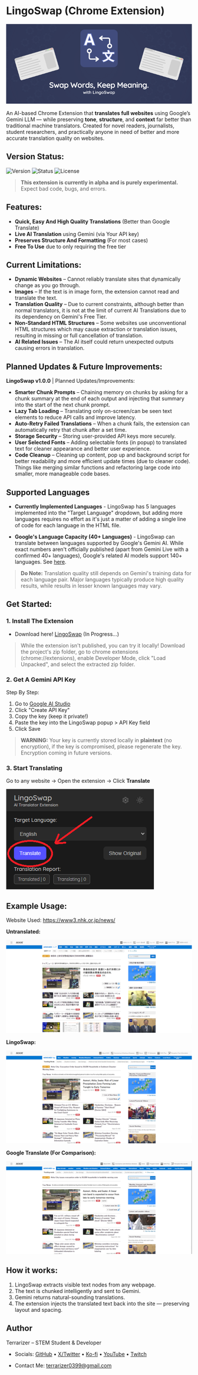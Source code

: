 # LingoSwap (Chrome Extension)

<div style="text-align: center;">
  <img src="Assets/Images/READMEimages/LingoSwapBanner.png" alt="LingoSwapBanner" width="600"/>
</div>

An AI-based Chrome Extension that **translates full websites** using Google’s Gemini LLM — while preserving **tone**, **structure**, and **context** far better than traditional machine translators. Created for novel readers, journalists, student researchers, and practically anyone in need of better and more accurate translation quality on websites.

## Version Status:

![Version](https://img.shields.io/badge/version-v0.5.9-orange) ![Status](https://img.shields.io/badge/status-alpha-red) ![License](https://img.shields.io/badge/license-MIT-blue)

> **This extension is currently in alpha and is purely experimental.** Expect bad code, bugs, and errors.

## Features:

- **Quick, Easy And High Quality Translations** (Better than Google Translate)
- **Live AI Translation** using Gemini (via Your API key)
- **Preserves Structure And Formatting** (For most cases)
- **Free To Use** due to only requiring the free tier

## Current Limitations:

- **Dynamic Websites** – Cannot reliably translate sites that dynamically change as you go through.
- **Images** – If the text is in image form, the extension cannot read and translate the text.
- **Translation Quality** – Due to current constraints, although better than normal translators, it is not at the limit of current AI Translations due to its dependency on Gemini's Free Tier.
- **Non-Standard HTML Structures** – Some websites use unconventional HTML structures which may cause extraction or translation issues, resulting in missing or full cancellation of translation.
- **AI Related Issues** – The AI itself could return unexpected outputs causing errors in translation.

## Planned Updates & Future Improvements:

**LingoSwap v1.0.0** | Planned Updates/Improvements:

- **Smarter Chunk Prompts** – Chaining memory on chunks by asking for a chunk summary at the end of each output and injecting that summary into the start of the next chunk prompt.
- **Lazy Tab Loading** – Translating only on-screen/can be seen text elements to reduce API calls and improve latency.
- **Auto-Retry Failed Translations** – When a chunk fails, the extension can automatically retry that chunk after a set time.
- **Storage Security** – Storing user-provided API keys more securely.
- **User Selected Fonts** – Adding selectable fonts (in popup) to translated text for cleaner appearance and better user experience.
- **Code Cleanup** – Cleaning up content, pop up and background script for better readability and more efficient update times (due to cleaner code). Things like merging similar functions and refactoring large code into smaller, more manageable code bases.

## Supported Languages

- **Currently Implemented Languages** - LingoSwap has 5 languages implemented into the "Target Language" dropdown, but adding more languages requires no effort as it's just a matter of adding a single line of code for each language in the HTML file.

- **Google's Language Capacity (40+ Languages)** - LingoSwap can translate between languages supported by Google's Gemini AI. While exact numbers aren't officially published (apart from Gemini Live with a confirmed 40+ languages), Google's related AI models support 140+ languages. See [here](https://cloud.google.com/vertex-ai/generative-ai/docs/models).

> **Do Note:** Translation quality still depends on Gemini's training data for each language pair. Major languages typically produce high quality results, while results in lesser known languages may vary.

## Get Started:

### 1. Install The Extension
- Download here! [LingoSwap](nolinkyet) (In Progress...) <!-- need a link for this bruh -->

> While the extension isn't published, you can try it locally! Download the project's zip folder, go to chrome extensions (chrome://extensions), enable Developer Mode, click "Load Unpacked", and select the extracted zip folder.

### 2. Get A Gemini API Key
Step By Step:
1. Go to [Google AI Studio](https://aistudio.google.com/app/apikey) 
2. Click "Create API Key"
3. Copy the key (keep it private!)
4. Paste the key into the LingoSwap popup > API Key field
5. Click Save
> **WARNING:** Your key is currently stored locally in **plaintext** (no encryption), if the key is compromised, please regenerate the key. Encryption coming in future versions.

### 3. Start Translating  
Go to any website → Open the extension → Click **Translate**

![LingoSwap Popup](Assets/Images/READMEimages/popup2.PNG)

## Example Usage:

Website Used: https://www3.nhk.or.jp/news/

**Untranslated:**

![Untranslated Site](Assets/Images/READMEimages/NHK-Original.png)

**LingoSwap:**

![LingoSwap Translation](Assets/Images/READMEimages/NHK-LingoSwap.png)

**Google Translate (For Comparison):**

![Google Translate](Assets/Images/READMEimages/NHK-GoogleTranslate.png)

## How it works:
1. LingoSwap extracts visible text nodes from any webpage.
2. The text is chunked intelligently and sent to Gemini.
3. Gemini returns natural-sounding translations.
4. The extension injects the translated text back into the site — preserving layout and spacing.

## Author
Terrarizer – STEM Student & Developer

- Socials: [GitHub](https://github.com/Terrarizer03) • [X/Twitter](https://x.com/Terrarizer_) • [Ko-fi](https://ko-fi.com/terrarizer) • [YouTube](https://www.youtube.com/@terrarizer3) • [Twitch](https://www.twitch.tv/terrarizer_)

- Contact Me: terrarizer0399@gmail.com